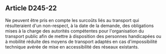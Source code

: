 ## Article D245-22

Ne peuvent être pris en compte les surcoûts liés au transport qui résulteraient d'un non-respect, à la date de la
demande, des obligations mises à la charge des autorités compétentes pour l'organisation du transport public
afin de mettre à disposition des personnes handicapées ou à mobilité réduite des moyens de transport adaptés
en cas d'impossibilité technique avérée de mise en accessibilité des réseaux existants.

